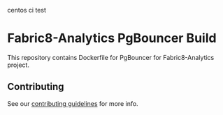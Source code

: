 centos ci test

# Fabric8-Analytics PgBouncer Build

This repository contains Dockerfile for PgBouncer for Fabric8-Analytics project.

## Contributing

See our [contributing guidelines](https://github.com/fabric8-analytics/common/blob/master/CONTRIBUTING.md) for more info.
 
